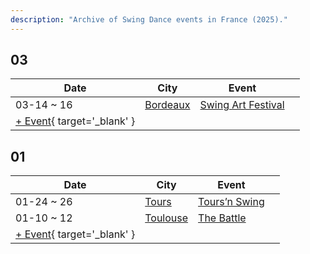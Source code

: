 ```yaml
---
description: "Archive of Swing Dance events in France (2025)."
---
```


## 03

| Date | City | Event | |
| --- | --- | --- | --- |
| 03-14 ~ 16 | [Bordeaux](by_city.md#bordeaux) | [Swing Art Festival](swing-art-festival-2025.md) |  |
| [+ Event](https://github.com/swingdance/events/issues/new?assignees=&labels=add+event&projects=&template=02-add_entity.yml&title=%5B2025%2Ffr%5D%20%3CName%3E&region=fr&province=&city=&org_id=&date_starts=2025-03-&date_ends=2025-03-){ target='_blank' }

## 01

| Date | City | Event | |
| --- | --- | --- | --- |
| 01-24 ~ 26 | [Tours](by_city.md#tours) | [Tours’n Swing](tours-n-swing-2025.md) |  |
| 01-10 ~ 12 | [Toulouse](by_city.md#toulouse) | [The Battle](the-battle-2025.md) |  |
| [+ Event](https://github.com/swingdance/events/issues/new?assignees=&labels=add+event&projects=&template=02-add_entity.yml&title=%5B2025%2Ffr%5D%20%3CName%3E&region=fr&province=&city=&org_id=&date_starts=2025-01-&date_ends=2025-01-){ target='_blank' }
